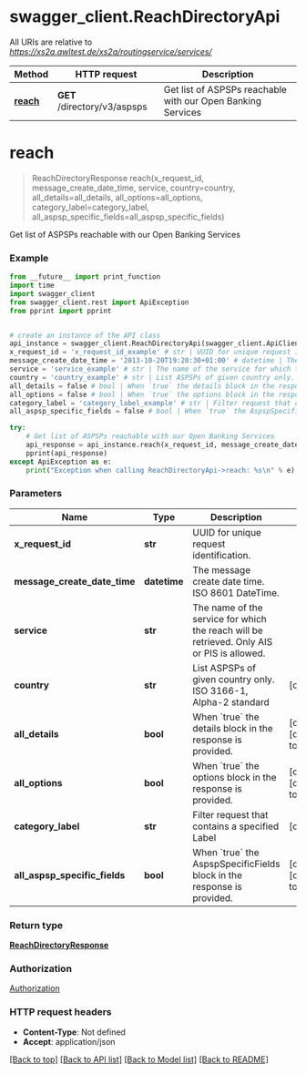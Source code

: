 # swagger_client.ReachDirectoryApi

All URIs are relative to *https://xs2a.awltest.de/xs2a/routingservice/services/*

Method | HTTP request | Description
------------- | ------------- | -------------
[**reach**](ReachDirectoryApi.md#reach) | **GET** /directory/v3/aspsps | Get list of ASPSPs reachable with our Open Banking Services

# **reach**
> ReachDirectoryResponse reach(x_request_id, message_create_date_time, service, country=country, all_details=all_details, all_options=all_options, category_label=category_label, all_aspsp_specific_fields=all_aspsp_specific_fields)

Get list of ASPSPs reachable with our Open Banking Services

### Example
```python
from __future__ import print_function
import time
import swagger_client
from swagger_client.rest import ApiException
from pprint import pprint


# create an instance of the API class
api_instance = swagger_client.ReachDirectoryApi(swagger_client.ApiClient(configuration))
x_request_id = 'x_request_id_example' # str | UUID for unique request identification. 
message_create_date_time = '2013-10-20T19:20:30+01:00' # datetime | The message create date time.  ISO 8601 DateTime. 
service = 'service_example' # str | The name of the service for which the reach will be retrieved. Only AIS or PIS is allowed. 
country = 'country_example' # str | List ASPSPs of given country only. ISO 3166-1, Alpha-2 standard  (optional)
all_details = false # bool | When `true` the details block in the response is provided.  (optional) (default to false)
all_options = false # bool | When `true` the options block in the response is provided.  (optional) (default to false)
category_label = 'category_label_example' # str | Filter request that contains a specified Label  (optional)
all_aspsp_specific_fields = false # bool | When `true` the AspspSpecificFields block in the response is provided.  (optional) (default to false)

try:
    # Get list of ASPSPs reachable with our Open Banking Services
    api_response = api_instance.reach(x_request_id, message_create_date_time, service, country=country, all_details=all_details, all_options=all_options, category_label=category_label, all_aspsp_specific_fields=all_aspsp_specific_fields)
    pprint(api_response)
except ApiException as e:
    print("Exception when calling ReachDirectoryApi->reach: %s\n" % e)
```

### Parameters

Name | Type | Description  | Notes
------------- | ------------- | ------------- | -------------
 **x_request_id** | **str**| UUID for unique request identification.  | 
 **message_create_date_time** | **datetime**| The message create date time.  ISO 8601 DateTime.  | 
 **service** | **str**| The name of the service for which the reach will be retrieved. Only AIS or PIS is allowed.  | 
 **country** | **str**| List ASPSPs of given country only. ISO 3166-1, Alpha-2 standard  | [optional] 
 **all_details** | **bool**| When &#x60;true&#x60; the details block in the response is provided.  | [optional] [default to false]
 **all_options** | **bool**| When &#x60;true&#x60; the options block in the response is provided.  | [optional] [default to false]
 **category_label** | **str**| Filter request that contains a specified Label  | [optional] 
 **all_aspsp_specific_fields** | **bool**| When &#x60;true&#x60; the AspspSpecificFields block in the response is provided.  | [optional] [default to false]

### Return type

[**ReachDirectoryResponse**](ReachDirectoryResponse.md)

### Authorization

[Authorization](../README.md#Authorization)

### HTTP request headers

 - **Content-Type**: Not defined
 - **Accept**: application/json

[[Back to top]](#) [[Back to API list]](../README.md#documentation-for-api-endpoints) [[Back to Model list]](../README.md#documentation-for-models) [[Back to README]](../README.md)

